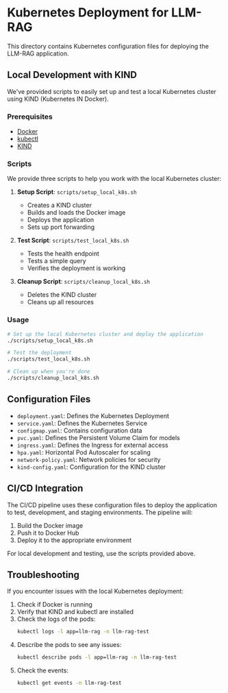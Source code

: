 # Kubernetes Deployment for LLM-RAG

This directory contains Kubernetes configuration files for deploying the LLM-RAG application.

## Local Development with KIND

We've provided scripts to easily set up and test a local Kubernetes cluster using KIND (Kubernetes IN Docker).

### Prerequisites

- [Docker](https://docs.docker.com/get-docker/)
- [kubectl](https://kubernetes.io/docs/tasks/tools/install-kubectl/)
- [KIND](https://kind.sigs.k8s.io/docs/user/quick-start/#installation)

### Scripts

We provide three scripts to help you work with the local Kubernetes cluster:

1. **Setup Script**: `scripts/setup_local_k8s.sh`

   - Creates a KIND cluster
   - Builds and loads the Docker image
   - Deploys the application
   - Sets up port forwarding

2. **Test Script**: `scripts/test_local_k8s.sh`

   - Tests the health endpoint
   - Tests a simple query
   - Verifies the deployment is working

3. **Cleanup Script**: `scripts/cleanup_local_k8s.sh`
   - Deletes the KIND cluster
   - Cleans up all resources

### Usage

```bash
# Set up the local Kubernetes cluster and deploy the application
./scripts/setup_local_k8s.sh

# Test the deployment
./scripts/test_local_k8s.sh

# Clean up when you're done
./scripts/cleanup_local_k8s.sh
```

## Configuration Files

- `deployment.yaml`: Defines the Kubernetes Deployment
- `service.yaml`: Defines the Kubernetes Service
- `configmap.yaml`: Contains configuration data
- `pvc.yaml`: Defines the Persistent Volume Claim for models
- `ingress.yaml`: Defines the Ingress for external access
- `hpa.yaml`: Horizontal Pod Autoscaler for scaling
- `network-policy.yaml`: Network policies for security
- `kind-config.yaml`: Configuration for the KIND cluster

## CI/CD Integration

The CI/CD pipeline uses these configuration files to deploy the application to test, development, and staging environments. The pipeline will:

1. Build the Docker image
2. Push it to Docker Hub
3. Deploy it to the appropriate environment

For local development and testing, use the scripts provided above.

## Troubleshooting

If you encounter issues with the local Kubernetes deployment:

1. Check if Docker is running
2. Verify that KIND and kubectl are installed
3. Check the logs of the pods:
   ```bash
   kubectl logs -l app=llm-rag -n llm-rag-test
   ```
4. Describe the pods to see any issues:
   ```bash
   kubectl describe pods -l app=llm-rag -n llm-rag-test
   ```
5. Check the events:
   ```bash
   kubectl get events -n llm-rag-test
   ```

